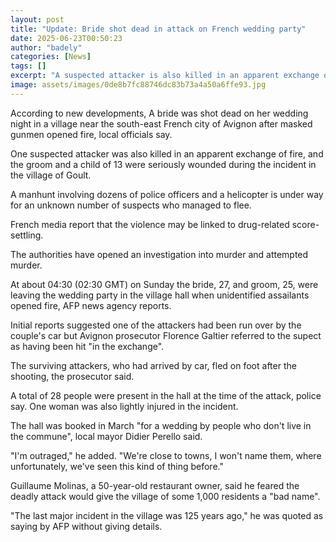 ```yaml
---
layout: post
title: "Update: Bride shot dead in attack on French wedding party"
date: 2025-06-23T00:50:23
author: "badely"
categories: [News]
tags: []
excerpt: "A suspected attacker is also killed in an apparent exchange of fire during the incident in a village near Avignon."
image: assets/images/0de8b7fc88746dc83b73a4a50a6ffe93.jpg
---
```


According to new developments, A bride was shot dead on her wedding night in a village near the south-east French city of Avignon after masked gunmen opened fire, local officials say.

One suspected attacker was also killed in an apparent exchange of fire, and the groom and a child of 13 were seriously wounded during the incident in the village of Goult.

A manhunt involving dozens of police officers and a helicopter is under way for an unknown number of suspects who managed to flee. 

French media report that the violence may be linked to drug-related score-settling.

The authorities have opened an investigation into murder and attempted murder.

At about 04:30 (02:30 GMT) on Sunday the bride, 27, and groom, 25, were leaving the wedding party in the village hall when unidentified assailants opened fire, AFP news agency reports.

Initial reports suggested one of the attackers had been run over by the couple's car but Avignon prosecutor Florence Galtier referred to the supect as having been hit "in the exchange".   

The surviving attackers, who had arrived by car, fled on foot after the shooting, the prosecutor said.

A total of 28 people were present in the hall at the time of the attack, police say. One woman was also lightly injured in the incident.

The hall was booked in March "for a wedding by people who don't live in the commune", local mayor Didier Perello said.

"I'm outraged," he added. "We're close to towns, I won't name them, where unfortunately, we've seen this kind of thing before."

Guillaume Molinas, a 50-year-old restaurant owner, said he feared the deadly attack would give the village of some 1,000 residents a "bad name".

"The last major incident in the village was 125 years ago," he was quoted as saying by AFP without giving details.


